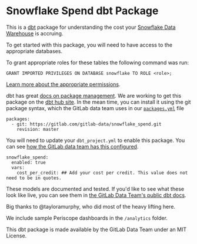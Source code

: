 # Snowflake Spend dbt Package

This is a [dbt](http://getdbt.com) package for understanding the cost your [Snowflake Data Warehouse](https://www.snowflake.com) is accruing.

To get started with this package, you will need to have access to the appropriate databases. 

To grant appropriate roles for these tables the following command was run:
```
GRANT IMPORTED PRIVILEGES ON DATABASE snowflake TO ROLE <role>;
```

[Learn more about the appropriate permissions](https://docs.snowflake.net/manuals/user-guide/data-share-consumers.html#granting-privileges-on-a-shared-database).

dbt has great [docs on package management](https://docs.getdbt.com/docs/package-management).
We are working to get this package on the [dbt hub site](http://hub.getdbt.com).
In the mean time, you can install it using the git package syntax, which the GitLab data team uses in our [`packages.yml`](https://gitlab.com/gitlab-data/analytics/blob/master/transform/snowflake-dbt/packages.yml) file

```
packages:
  - git: https://gitlab.com/gitlab-data/snowflake_spend.git
    revision: master
```

You will need to update your `dbt_project.yml` to enable this package.
You can see [how the GitLab data team has this configured](https://gitlab.com/gitlab-data/analytics/blob/master/transform/snowflake-dbt/dbt_project.yml#L82).

```
snowflake_spend:
  enabled: true
  vars:
    cost_per_credit: ## Add your cost per credit. This value does not need to be in quotes.
```

These models are documented and tested.
If you'd like to see what these look like live, you can see them in [the GitLab Data Team's public dbt docs](https://gitlab-data.gitlab.io/analytics/dbt/snowflake/#!/model/model.snowflake_spend.snowflake_warehouse_metering_xf).

Big thanks to @tayloramurphy, who did most of the heavy lifting here.

We include sample Periscope dashboards in the `/analytics` folder.

This dbt package is made available by the GitLab Data Team under an MIT License.

